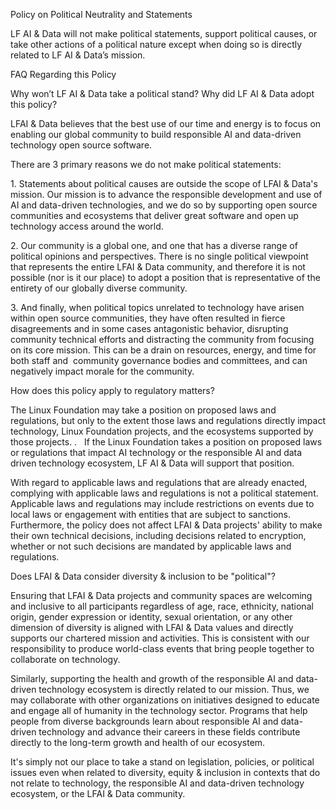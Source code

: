 Policy on Political Neutrality and Statements

  

LF AI & Data will not make political statements, support political causes, or take other actions of a political nature except when doing so is directly related to LF AI & Data’s mission. 

  

FAQ Regarding this Policy

  

Why won’t LF AI & Data take a political stand? Why did LF AI & Data adopt this policy? 

LFAI & Data believes that the best use of our time and energy is to focus on enabling our global community to build responsible AI and data-driven technology open source software. 

There are 3 primary reasons we do not make political statements: 

1\. Statements about political causes are outside the scope of LFAI & Data's mission. Our mission is to advance the responsible development and use of AI and data-driven technologies, and we do so by supporting open source communities and ecosystems that deliver great software and open up technology access around the world. 

2\. Our community is a global one, and one that has a diverse range of political opinions and perspectives. There is no single political viewpoint that represents the entire LFAI & Data community, and therefore it is not possible (nor is it our place) to adopt a position that is representative of the entirety of our globally diverse community. 

3\. And finally, when political topics unrelated to technology have arisen within open source communities, they have often resulted in fierce disagreements and in some cases antagonistic behavior, disrupting community technical efforts and distracting the community from focusing on its core mission. This can be a drain on resources, energy, and time for both staff and  community governance bodies and committees, and can negatively impact morale for the community.    

How does this policy apply to regulatory matters? 

  

The Linux Foundation may take a position on proposed laws and regulations, but only to the extent those laws and regulations directly impact technology, Linux Foundation projects, and the ecosystems supported by those projects. .   If the Linux Foundation takes a position on proposed laws or regulations that impact AI technology or the responsible AI and data driven technology ecosystem, LF AI & Data will support that position.

With regard to applicable laws and regulations that are already enacted, complying with applicable laws and regulations is not a political statement. Applicable laws and regulations may include restrictions on events due to local laws or engagement with entities that are subject to sanctions. Furthermore, the policy does not affect LFAI & Data projects' ability to make their own technical decisions, including decisions related to encryption, whether or not such decisions are mandated by applicable laws and regulations. 

Does LFAI & Data consider diversity & inclusion to be "political"? 

Ensuring that LFAI & Data projects and community spaces are welcoming and inclusive to all participants regardless of age, race, ethnicity, national origin, gender expression or identity, sexual orientation, or any other dimension of diversity is aligned with LFAI & Data values and directly supports our chartered mission and activities. This is consistent with our responsibility to produce world-class events that bring people together to collaborate on technology. 

Similarly, supporting the health and growth of the responsible AI and data-driven technology ecosystem is directly related to our mission. Thus, we may collaborate with other organizations on initiatives designed to educate and engage all of humanity in the technology sector. Programs that help people from diverse backgrounds learn about responsible AI and data-driven technology and advance their careers in these fields contribute directly to the long-term growth and health of our ecosystem. 

It's simply not our place to take a stand on legislation, policies, or political issues even when related to diversity, equity & inclusion in contexts that do not relate to technology, the responsible AI and data-driven technology ecosystem, or the LFAI & Data community.